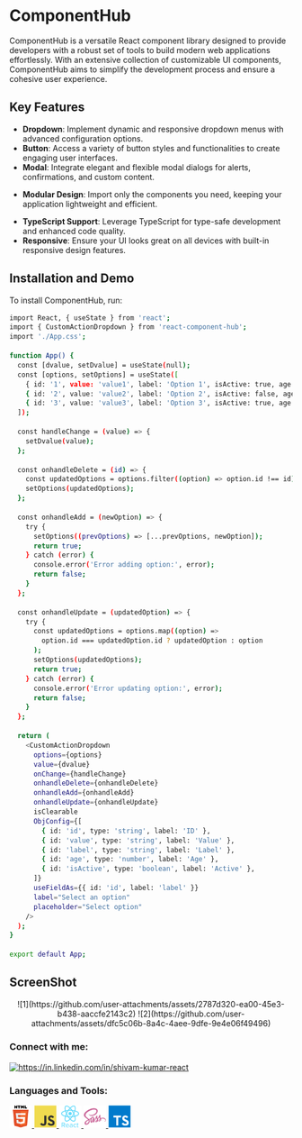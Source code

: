 # ComponentHub

ComponentHub is a versatile React component library designed to provide developers with a robust set of tools to build modern web applications effortlessly. With an extensive collection of customizable UI components, ComponentHub aims to simplify the development process and ensure a cohesive user experience.

## Key Features

<!-- - **Pagination**: Efficiently navigate large datasets with a fully customizable pagination component. -->
- **Dropdown**: Implement dynamic and responsive dropdown menus with advanced configuration options.
- **Button**: Access a variety of button styles and functionalities to create engaging user interfaces.
- **Modal**: Integrate elegant and flexible modal dialogs for alerts, confirmations, and custom content.
<!-- - **Tooltip**: Enhance user interactions with informative tooltips that provide additional context and information. -->
- **Modular Design**: Import only the components you need, keeping your application lightweight and efficient.
<!-- - **Customizable**: Easily tailor each component to match your design system and application requirements. -->
- **TypeScript Support**: Leverage TypeScript for type-safe development and enhanced code quality.
- **Responsive**: Ensure your UI looks great on all devices with built-in responsive design features.
<!-- - **Active Maintenance**: Benefit from regular updates and new component additions based on community feedback and needs. -->

## Installation and Demo

To install ComponentHub, run:

```bash
import React, { useState } from 'react';
import { CustomActionDropdown } from 'react-component-hub';
import './App.css';

function App() {
  const [dvalue, setDvalue] = useState(null);
  const [options, setOptions] = useState([
    { id: '1', value: 'value1', label: 'Option 1', isActive: true, age: 12 },
    { id: '2', value: 'value2', label: 'Option 2', isActive: false, age: 15 },
    { id: '3', value: 'value3', label: 'Option 3', isActive: true, age: 18 },
  ]);

  const handleChange = (value) => {
    setDvalue(value);
  };

  const onhandleDelete = (id) => {
    const updatedOptions = options.filter((option) => option.id !== id);
    setOptions(updatedOptions);
  };

  const onhandleAdd = (newOption) => {
    try {
      setOptions((prevOptions) => [...prevOptions, newOption]);
      return true;
    } catch (error) {
      console.error('Error adding option:', error);
      return false;
    }
  };

  const onhandleUpdate = (updatedOption) => {
    try {
      const updatedOptions = options.map((option) =>
        option.id === updatedOption.id ? updatedOption : option
      );
      setOptions(updatedOptions);
      return true;
    } catch (error) {
      console.error('Error updating option:', error);
      return false;
    }
  };

  return (
    <CustomActionDropdown
      options={options}
      value={dvalue}
      onChange={handleChange}
      onhandleDelete={onhandleDelete}
      onhandleAdd={onhandleAdd}
      onhandleUpdate={onhandleUpdate}
      isClearable
      ObjConfig={[
        { id: 'id', type: 'string', label: 'ID' },
        { id: 'value', type: 'string', label: 'Value' },
        { id: 'label', type: 'string', label: 'Label' },
        { id: 'age', type: 'number', label: 'Age' },
        { id: 'isActive', type: 'boolean', label: 'Active' },
      ]}
      useFieldAs={{ id: 'id', label: 'label' }}
      label="Select an option"
      placeholder="Select option"
    />
  );
}

export default App;
```

## ScreenShot 

<p align="center">
![1](https://github.com/user-attachments/assets/2787d320-ea00-45e3-b438-aaccfe2143c2)
![2](https://github.com/user-attachments/assets/dfc5c06b-8a4c-4aee-9dfe-9e4e06f49496)
</p>  


<h3 align="left">Connect with me:</h3>
<p align="left">
<a href="https://linkedin.com/in/https://in.linkedin.com/in/shivam-kumar-react" target="blank"><img align="center" src="https://raw.githubusercontent.com/rahuldkjain/github-profile-readme-generator/master/src/images/icons/Social/linked-in-alt.svg" alt="https://in.linkedin.com/in/shivam-kumar-react" height="30" width="40" /></a>
</p>





<h3 align="left">Languages and Tools:</h3>
<p align="left"> <a href="https://www.w3.org/html/" target="_blank" rel="noreferrer"> <img src="https://raw.githubusercontent.com/devicons/devicon/master/icons/html5/html5-original-wordmark.svg" alt="html5" width="40" height="40"/> </a> <a href="https://developer.mozilla.org/en-US/docs/Web/JavaScript" target="_blank" rel="noreferrer"> <img src="https://raw.githubusercontent.com/devicons/devicon/master/icons/javascript/javascript-original.svg" alt="javascript" width="40" height="40"/> </a> <a href="https://reactjs.org/" target="_blank" rel="noreferrer"> <img src="https://raw.githubusercontent.com/devicons/devicon/master/icons/react/react-original-wordmark.svg" alt="react" width="40" height="40"/> </a> <a href="https://sass-lang.com" target="_blank" rel="noreferrer"> <img src="https://raw.githubusercontent.com/devicons/devicon/master/icons/sass/sass-original.svg" alt="sass" width="40" height="40"/> </a> <a href="https://www.typescriptlang.org/" target="_blank" rel="noreferrer"> <img src="https://raw.githubusercontent.com/devicons/devicon/master/icons/typescript/typescript-original.svg" alt="typescript" width="40" height="40"/> </a> </p>